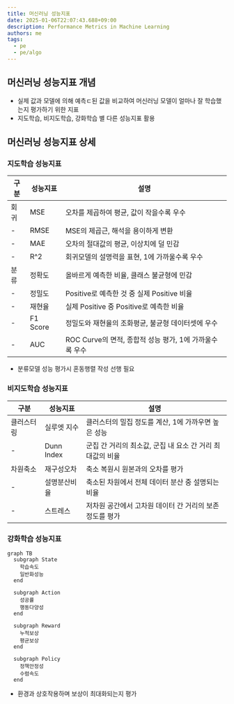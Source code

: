 ```yaml
---
title: 머신러닝 성능지표
date: 2025-01-06T22:07:43.688+09:00
description: Performance Metrics in Machine Learning
authors: me
tags:
  - pe
  - pe/algo
---
```


## 머신러닝 성능지표 개념

- 실제 값과 모델에 의해 예측ㄷ된 값을 비교하여 머신러닝 모델이 얼마나 잘 학습했는지 평가하기 위한 지표
- 지도학습, 비지도학습, 강화학습 별 다른 성능지표 활용

## 머신러닝 성능지표 상세

### 지도학습 성능지표

| 구분 | 성능지표 | 설명 |
| --- | --- | --- |
| 회귀 | MSE | 오차를 제곱하여 평균, 값이 작을수록 우수 |
| - | RMSE | MSE의 제곱근, 해석을 용이하게 변환 |
| - | MAE | 오차의 절대값의 평균, 이상치에 덜 민감 |
| - | R^2 | 회귀모델의 설명력을 표현, 1에 가까울수록 우수 |
| 분류 | 정확도 | 올바르게 예측한 비율, 클래스 불균형에 민감 |
| - | 정밀도 | Positive로 예측한 것 중 실제 Positive 비율 |
| - | 재현율 | 실제 Positive 중 Positive로 예측한 비율 |
| - | F1 Score | 정밀도와 재현율의 조화평균, 불균형 데이터셋에 우수 |
| - | AUC | ROC Curve의 면적, 종합적 성능 평가, 1에 가까울수록 우수 |

- 분류모델 성능 평가시 혼동행렬 작성 선행 필요

### 비지도학습 성능지표

| 구분 | 성능지표 | 설명 |
| --- | --- | --- |
| 클러스터링 | 실루엣 지수 | 클러스터의 밀집 정도를 계산, 1에 가까우면 높은 성능 |
| - | Dunn Index | 군집 간 거리의 최소값, 군집 내 요소 간 거리 최대값의 비율 |
| 차원축소 | 재구성오차 | 축소 복원시 원본과의 오차를 평가 |
| - | 설명분산비율 | 축소된 차원에서 전체 데이터 분산 중 설명되는 비율 |
| - | 스트레스 | 저차원 공간에서 고차원 데이터 간 거리의 보존 정도를 평가 |

### 강화학습 성능지표

```mermaid
graph TB
  subgraph State
    학습속도
    일반화성능
  end

  subgraph Action
    성공률
    행동다양성
  end

  subgraph Reward
    누적보상
    평균보상
  end

  subgraph Policy
    정책안정성
    수렴속도
  end
```

- 환경과 상호작용하며 보상이 최대화되는지 평가
